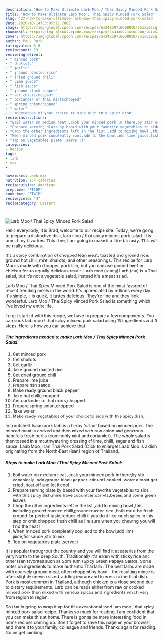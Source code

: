 ```yaml
---
description: "How to Make Ultimate Larb Moo / Thai Spicy Minced Pork Salad"
title: "How to Make Ultimate Larb Moo / Thai Spicy Minced Pork Salad"
slug: 427-how-to-make-ultimate-larb-moo-thai-spicy-minced-pork-salad
date: 2020-10-14T03:05:10.788Z
image: https://img-global.cpcdn.com/recipes/5434859716608000/751x532cq70/larb-moo-thai-spicy-minced-pork-salad-recipe-main-photo.jpg
thumbnail: https://img-global.cpcdn.com/recipes/5434859716608000/751x532cq70/larb-moo-thai-spicy-minced-pork-salad-recipe-main-photo.jpg
cover: https://img-global.cpcdn.com/recipes/5434859716608000/751x532cq70/larb-moo-thai-spicy-minced-pork-salad-recipe-main-photo.jpg
author: Paul Park
ratingvalue: 3.6
reviewcount: 13
recipeingredient:
- " minced pork"
- " shallots"
- " garlic"
- " ground roasted rice"
- " dried ground chili"
- " lime juice"
- " fish sauce"
- " ground black pepper"
- " hot chillichopped"
- " coriander or thai mintschopped"
- " spring onionchopped"
- " water"
- " vegetables of your choice to side with this spicy dish"
recipeinstructions:
- "Boil water on medium heat ,cook your minced pork in there,by stir occasionly ,add ground black pepper ,stir until cooked ,water almost get dried ,heat off and let it cool"
- "Prepare serving plate by based with your favorite vegetables to side with this spicy dish,mine have cucumber,carrots,beans,and some green leaves"
- "Chop the other ingredients left in the list ,add to mixing bowl ,this including ground roasted chilli,ground roasted rice ,both must be fresh ground for perfect taste,reduce chilli if you dont like much spicy in this step or omit chopped fresh chilli as i&#39;m sure when you chewing you will find the heat !"
- "When minced pork compleatly cool,add to the bowl,add lime juice,fishsauce ,stir to mix"
- "Top on vegetables plate ,serve :)"
categories:
- Recipe
tags:
- larb
- moo
- 

katakunci: larb moo  
nutrition: 134 calories
recipecuisine: American
preptime: "PT10M"
cooktime: "PT41M"
recipeyield: "4"
recipecategory: Dessert

---
```



![Larb Moo / Thai Spicy Minced Pork Salad](https://img-global.cpcdn.com/recipes/5434859716608000/751x532cq70/larb-moo-thai-spicy-minced-pork-salad-recipe-main-photo.jpg)

Hello everybody, it is Brad, welcome to our recipe site. Today, we're going to prepare a distinctive dish, larb moo / thai spicy minced pork salad. It is one of my favorites. This time, I am going to make it a little bit tasty. This will be really delicious.

It&#39;s a spicy combination of chopped lean meat, toasted and ground rice, ground hot chili, mint, shallots, and other seasonings. This recipe for Larb Moo is made with chopped pork loin, but you can use ground beef or chicken for an equally delicious result. Laab moo (ลาบหมู) Larb (ลาบ) is a Thai salad, but it&#39;s not a vegetable salad, instead it&#39;s a meat salad.

Larb Moo / Thai Spicy Minced Pork Salad is one of the most favored of recent trending meals in the world. It's appreciated by millions every day. It's simple, it is quick, it tastes delicious. They're fine and they look wonderful. Larb Moo / Thai Spicy Minced Pork Salad is something which I've loved my entire life.


To get started with this recipe, we have to prepare a few components. You can cook larb moo / thai spicy minced pork salad using 13 ingredients and 5 steps. Here is how you can achieve that.

<!--inarticleads1-->

##### The ingredients needed to make Larb Moo / Thai Spicy Minced Pork Salad:

1. Get  minced pork
1. Get  shallots
1. Get  garlic
1. Take  ground roasted rice
1. Get  dried ground chili
1. Prepare  lime juice
1. Prepare  fish sauce
1. Make ready  ground black pepper
1. Take  hot chilli,chopped
1. Get  coriander or thai mints,chopped
1. Prepare  spring onion,chopped
1. Take  water
1. Make ready  vegetables of your choice to side with this spicy dish,


In a nutshell, Isaan pork larb is a herby &#39;salad&#39; based on minced pork. The minced meat is cooked and then mixed with raw onion and generous handfuls fresh herbs (commonly mint and coriander). The whole salad is then tossed in a mouthwatering dressing of lime, chilli, sugar and fish sauce. Laab Moo, Isan Thai Pork Salad (Click to enlarge) Laab Moo is a dish originating from the North-East (Isan) region of Thailand. 

<!--inarticleads2-->

##### Steps to make Larb Moo / Thai Spicy Minced Pork Salad:

1. Boil water on medium heat ,cook your minced pork in there,by stir occasionly ,add ground black pepper ,stir until cooked ,water almost get dried ,heat off and let it cool
1. Prepare serving plate by based with your favorite vegetables to side with this spicy dish,mine have cucumber,carrots,beans,and some green leaves
1. Chop the other ingredients left in the list ,add to mixing bowl ,this including ground roasted chilli,ground roasted rice ,both must be fresh ground for perfect taste,reduce chilli if you dont like much spicy in this step or omit chopped fresh chilli as i&#39;m sure when you chewing you will find the heat !
1. When minced pork compleatly cool,add to the bowl,add lime juice,fishsauce ,stir to mix
1. Top on vegetables plate ,serve :)


It is popular throughout the country and you will find it at eateries from the very North to the deep South. Traditionally it&#39;s eaten with sticky rice and other Isan favorites such as Som Tum (Spicy Green Papaya Salad). Some notes on ingredients to make authentic Thai larb : The best larbs are made with coarsely ground meat, often chopped by hand - the resulting mince is often slightly uneven sized, adding texture and interest to the final dish. Pork is most common in Thailand, although chicken is a close second due to dietary requirements. Larb can be made either from raw or cooked minced pork then mixed with various spices and ingredients which vary from region to region. 

So that is going to wrap it up for this exceptional food larb moo / thai spicy minced pork salad recipe. Thanks so much for reading. I am confident that you can make this at home. There is gonna be more interesting food in home recipes coming up. Don't forget to save this page on your browser, and share it to your family, colleague and friends. Thanks again for reading. Go on get cooking!
